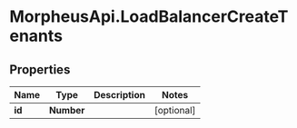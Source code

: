 # MorpheusApi.LoadBalancerCreateTenants

## Properties

Name | Type | Description | Notes
------------ | ------------- | ------------- | -------------
**id** | **Number** |  | [optional] 


